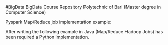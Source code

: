 #BigData
BigData Course Repository 
Polytechnic of Bari (Master degree in Computer Science)

Pyspark Map/Reduce job implementation example:

After writing the following example in Java (Map/Reduce Hadoop Jobs) has been required a Python implementation.

